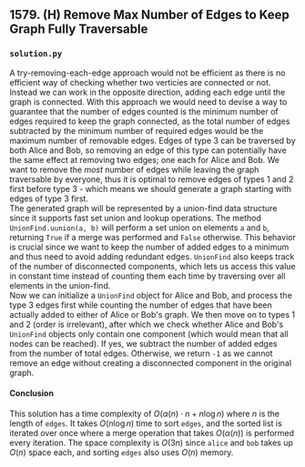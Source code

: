 ## 1579. (H) Remove Max Number of Edges to Keep Graph Fully Traversable

### `solution.py`
A try-removing-each-edge approach would not be efficient as there is no efficient way of checking whether two verticies are connected or not. Instead we can work in the opposite direction, adding each edge until the graph is connected. With this approach we would need to devise a way to guarantee that the number of edges counted is the minimum number of edges required to keep the graph connected, as the total number of edges subtracted by the minimum number of required edges would be the maximum number of removable edges. Edges of type 3 can be traversed by both Alice and Bob, so removing an edge of this type can potentially have the same effect at removing two edges; one each for Alice and Bob. We want to remove the *most* number of edges while leaving the graph traversable by everyone, thus it is optimal to remove edges of types 1 and 2 first before type 3 - which means we should generate a graph starting with edges of type 3 first.  
The generated graph will be represented by a union-find data structure since it supports fast set union and lookup operations. The method `UnionFind.uunion(a, b)` will perform a set union on elements `a` and `b`, returning `True` if a merge was performed and `False` otherwise. This behavior is crucial since we want to keep the number of added edges to a minimum and thus need to avoid adding redundant edges. `UnionFind` also keeps track of the number of disconnected components, which lets us access this value in constant time instead of counting them each time by traversing over all elements in the union-find.  
Now we can initialize a `UnionFind` object for Alice and Bob, and process the type 3 edges first while counting the number of edges that have been actually added to either of Alice or Bob's graph. We then move on to types 1 and 2 (order is irrelevant), after which we check whether Alice and Bob's `UnionFind` objects only contain one component (which would mean that all nodes can be reached). If yes, we subtract the number of added edges from the number of total edges. Otherwise, we return `-1` as we cannot remove an edge without creating a disconnected component in the original graph.  

#### Conclusion
This solution has a time complexity of $O(\alpha(n)\cdot n + n\log n)$ where $n$ is the length of `edges`. It takes $O(n\log n)$ time to sort `edges`, and the sorted list is iterated over once where a merge operation that takes $O(\alpha(n))$ is performed every iteration. The space complexity is $O(3n)$ since `alice` and `bob` takes up $O(n)$ space each, and sorting `edges` also uses $O(n)$ memory.  
  

